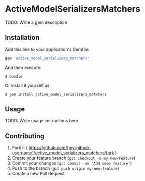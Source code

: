 # ActiveModelSerializersMatchers

TODO: Write a gem description

## Installation

Add this line to your application's Gemfile:

```ruby
gem 'active_model_serializers_matchers'
```

And then execute:

    $ bundle

Or install it yourself as:

    $ gem install active_model_serializers_matchers

## Usage

TODO: Write usage instructions here

## Contributing

1. Fork it ( https://github.com/[my-github-username]/active_model_serializers_matchers/fork )
2. Create your feature branch (`git checkout -b my-new-feature`)
3. Commit your changes (`git commit -am 'Add some feature'`)
4. Push to the branch (`git push origin my-new-feature`)
5. Create a new Pull Request

